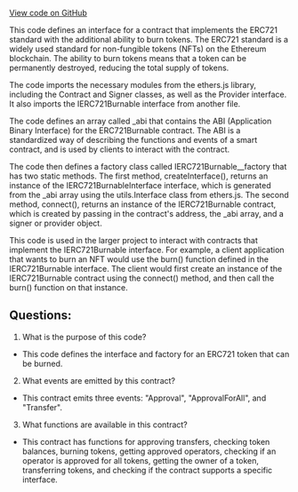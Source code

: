 [View code on GitHub](zoo-labs/zoo/blob/master/contracts/types/factories/IERC721Burnable__factory.ts)

This code defines an interface for a contract that implements the ERC721 standard with the additional ability to burn tokens. The ERC721 standard is a widely used standard for non-fungible tokens (NFTs) on the Ethereum blockchain. The ability to burn tokens means that a token can be permanently destroyed, reducing the total supply of tokens.

The code imports the necessary modules from the ethers.js library, including the Contract and Signer classes, as well as the Provider interface. It also imports the IERC721Burnable interface from another file.

The code defines an array called _abi that contains the ABI (Application Binary Interface) for the ERC721Burnable contract. The ABI is a standardized way of describing the functions and events of a smart contract, and is used by clients to interact with the contract.

The code then defines a factory class called IERC721Burnable__factory that has two static methods. The first method, createInterface(), returns an instance of the IERC721BurnableInterface interface, which is generated from the _abi array using the utils.Interface class from ethers.js. The second method, connect(), returns an instance of the IERC721Burnable contract, which is created by passing in the contract's address, the _abi array, and a signer or provider object.

This code is used in the larger project to interact with contracts that implement the IERC721Burnable interface. For example, a client application that wants to burn an NFT would use the burn() function defined in the IERC721Burnable interface. The client would first create an instance of the IERC721Burnable contract using the connect() method, and then call the burn() function on that instance.
## Questions: 
 1. What is the purpose of this code?
- This code defines the interface and factory for an ERC721 token that can be burned.

2. What events are emitted by this contract?
- This contract emits three events: "Approval", "ApprovalForAll", and "Transfer".

3. What functions are available in this contract?
- This contract has functions for approving transfers, checking token balances, burning tokens, getting approved operators, checking if an operator is approved for all tokens, getting the owner of a token, transferring tokens, and checking if the contract supports a specific interface.